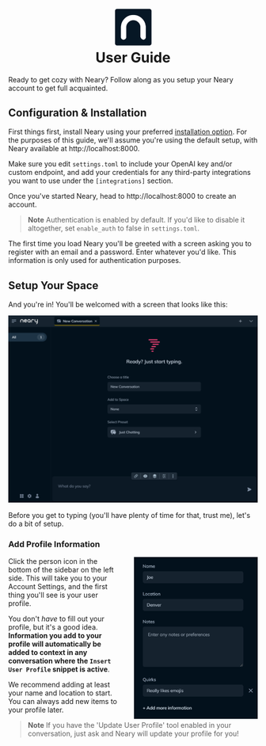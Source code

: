 <h1 align="center">
  <br>
  <img src="images/neary-icon.png" width="75">
  <br>
  User Guide
  <br>
</h1>

Ready to get cozy with Neary? Follow along as you setup your Neary account to get full acquainted.

## Configuration & Installation

First things first, install Neary using your preferred [installation option](../README.md#installation). For the purposes of this guide, we'll assume you're using the default setup, with Neary available at http://localhost:8000.

Make sure you edit `settings.toml` to include your OpenAI key and/or custom endpoint, and add your credentials for any third-party integrations you want to use under the `[integrations]` section.

Once you've started Neary, head to http://localhost:8000 to create an account.

> **Note**
> Authentication is enabled by default. If you'd like to disable it altogether, set `enable_auth` to false in `settings.toml`.

The first time you load Neary you'll be greeted with a screen asking you to register with an email and a password. Enter whatever you'd like. This information is only used for authentication purposes.

## Setup Your Space

And you're in! You'll be welcomed with a screen that looks like this:

![A fresh install](./images/empty-state.png)

Before you get to typing (you'll have plenty of time for that, trust me), let's do a bit of setup.

### Add Profile Information

<img align="right" width="250" src="./images/profile.png" style="padding-left:30px;">

Click the person icon in the bottom of the sidebar on the left side. This will take you to your Account Settings, and the first thing you'll see is your user profile.

You don't *have* to fill out your profile, but it's a good idea. **Information you add to your profile will automatically be added to context in any conversation where the `Insert User Profile` snippet is active**.

We recommend adding at least your name and location to start. You can always add new items to your profile later.

> **Note**
> If you have the 'Update User Profile' tool enabled in your conversation, just ask and Neary will update your profile for you!